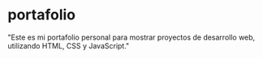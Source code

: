 # portafolio
"Este es mi portafolio personal para mostrar proyectos de desarrollo web, utilizando HTML, CSS y JavaScript."
